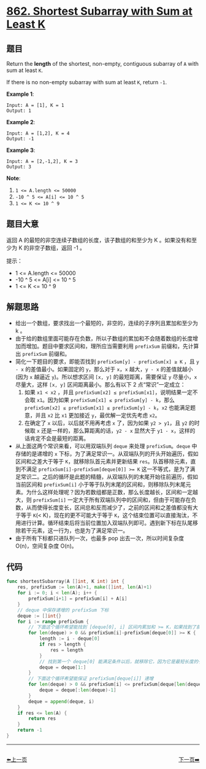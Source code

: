 # [862. Shortest Subarray with Sum at Least K](https://leetcode.com/problems/shortest-subarray-with-sum-at-least-k/)



## 题目

Return the **length** of the shortest, non-empty, contiguous subarray of `A` with sum at least `K`.

If there is no non-empty subarray with sum at least `K`, return `-1`.

**Example 1**:

```
Input: A = [1], K = 1
Output: 1
```

**Example 2**:

```
Input: A = [1,2], K = 4
Output: -1
```

**Example 3**:

```
Input: A = [2,-1,2], K = 3
Output: 3
```

**Note**:

1. `1 <= A.length <= 50000`
2. `-10 ^ 5 <= A[i] <= 10 ^ 5`
3. `1 <= K <= 10 ^ 9`

## 题目大意

返回 A 的最短的非空连续子数组的长度，该子数组的和至少为 K 。如果没有和至少为 K 的非空子数组，返回 -1 。

提示：

- 1 <= A.length <= 50000
- -10 ^ 5 <= A[i] <= 10 ^ 5
- 1 <= K <= 10 ^ 9


## 解题思路

- 给出一个数组，要求找出一个最短的，非空的，连续的子序列且累加和至少为 k 。
- 由于给的数组里面可能存在负数，所以子数组的累加和不会随着数组的长度增加而增加。题目中要求区间和，理所应当需要利用 `prefixSum` 前缀和，先计算出 `prefixSum` 前缀和。
- 简化一下题目的要求，即能否找到 `prefixSum[y] - prefixSum[x] ≥ K` ，且 `y - x` 的差值最小。如果固定的 `y`，那么对于 `x`，`x` 越大，`y - x` 的差值就越小(因为 `x` 越逼近 `y`)。所以想求区间 `[x, y]` 的最短距离，需要保证 `y` 尽量小，`x` 尽量大，这样 `[x, y]` 区间距离最小。那么有以下 2 点“常识”一定成立：
    1. 如果 `x1 < x2` ，并且 `prefixSum[x2] ≤ prefixSum[x1]`，说明结果一定不会取 `x1`。因为如果 `prefixSum[x1] ≤ prefixSum[y] - k`，那么  `prefixSum[x2] ≤ prefixSum[x1] ≤ prefixSum[y] - k`，`x2` 也能满足题意，并且 `x2` 比 `x1` 更加接近 `y`，最优解一定优先考虑 `x2`。
    2. 在确定了 `x` 以后，以后就不用再考虑 `x` 了，因为如果 `y2 > y1`，且 `y2` 的时候取 `x` 还是一样的，那么算距离的话，`y2 - x` 显然大于 `y1 - x`，这样的话肯定不会是最短的距离。
- 从上面这两个常识来看，可以用双端队列 `deque` 来处理 `prefixSum`。`deque` 中存储的是递增的 `x` 下标，为了满足常识一。从双端队列的开头开始遍历，假如区间和之差大于等于 `K`，就移除队首元素并更新结果 `res`。队首移除元素，直到不满足 `prefixSum[i]-prefixSum[deque[0]] >= K` 这一不等式，是为了满足常识二。之后的循环是此题的精髓，从双端队列的末尾开始往前遍历，假如当前区间和 `prefixSum[i]` 小于等于队列末尾的区间和，则移除队列末尾元素。为什么这样处理呢？因为若数组都是正数，那么长度越长，区间和一定越大，则 `prefixSum[i]` 一定大于所有双端队列中的区间和，但由于可能存在负数，从而使得长度变长，区间总和反而减少了，之前的区间和之差值都没有大于等于 `K`(< K)，现在的更不可能大于等于 `K`，这个结束位置可以直接淘汰，不用进行计算。循环结束后将当前位置加入双端队列即可。遇到新下标在队尾移除若干元素，这一行为，也是为了满足常识一。
- 由于所有下标都只进队列一次，也最多 pop 出去一次，所以时间复杂度 O(n)，空间复杂度 O(n)。

## 代码

```go
func shortestSubarray(A []int, K int) int {
	res, prefixSum := len(A)+1, make([]int, len(A)+1)
	for i := 0; i < len(A); i++ {
		prefixSum[i+1] = prefixSum[i] + A[i]
	}
	// deque 中保存递增的 prefixSum 下标
	deque := []int{}
	for i := range prefixSum {
		// 下面这个循环希望能找到 [deque[0], i] 区间内累加和 >= K，如果找到了就更新答案
		for len(deque) > 0 && prefixSum[i]-prefixSum[deque[0]] >= K {
			length := i - deque[0]
			if res > length {
				res = length
			}
			// 找到第一个 deque[0] 能满足条件以后，就移除它，因为它是最短长度的子序列了
			deque = deque[1:]
		}
		// 下面这个循环希望能保证 prefixSum[deque[i]] 递增
		for len(deque) > 0 && prefixSum[i] <= prefixSum[deque[len(deque)-1]] {
			deque = deque[:len(deque)-1]
		}
		deque = append(deque, i)
	}
	if res <= len(A) {
		return res
	}
	return -1
}
```
----------------------------------------------
<div style="display: flex;justify-content: space-between;align-items: center;">
<p><a href="https://books.halfrost.com/leetcode/ChapterFour/0856.Score-of-Parentheses/">⬅️上一页</a></p>
<p><a href="https://books.halfrost.com/leetcode/ChapterFour/0863.All-Nodes-Distance-K-in-Binary-Tree/">下一页➡️</a></p>
</div>
